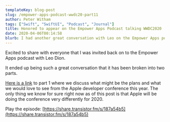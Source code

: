 ```yaml
---
templateKey: blog-post
slug: /empower-apps-podcast-wwdc20-part11
author: Peter Witham
tags: ["Swift", "SwiftUI", "Podcast", "Journal"]
title: Honored to appear on the Empower Apps Podcast talking WWDC2020
date: 2020-04-06T00:14:58
blurb: I had another great conversation with Leo on the Empower Apps podcast. Part 1/2 talking WWDC2020
---
```

Excited to share with everyone that I was invited back on to the Empower Apps podcast with Leo Dion.

It ended up being such a great conversation that it has been broken into two parts.

[Here is a link](https://share.transistor.fm/s/187a54b5) to part 1 where we discuss what might be the plans and what we would love to see from the Apple developer conference this year. The only thing we know for sure right now as of this post is that Apple will be doing the conference very differently for 2020.

Play the episode: [https://share.transistor.fm/s/187a54b5](https://share.transistor.fm/s/187a54b5)